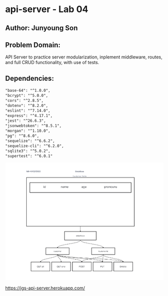 # api-server - Lab 04

## Author: Junyoung Son

## Problem Domain:
  API Server to practice server modularization, inplement middleware, routes, and full CRUD functionality, with use of tests.

## Dependencies:

    "base-64": "^1.0.0",
    "bcrypt": "^5.0.0",
    "cors": "^2.8.5",
    "dotenv": "^8.2.0",
    "eslint": "^7.14.0",
    "express": "^4.17.1",
    "jest": "^26.6.3",
    "jsonwebtoken": "^8.5.1",
    "morgan": "^1.10.0",
    "pg": "^8.6.0",
    "sequelize": "^6.6.2",
    "sequelize-cli": "^6.2.0",
    "sqlite3": "^5.0.2",
    "supertest": "^6.0.1"

![UML](/UML.png)

https://jgs-api-server.herokuapp.com/
